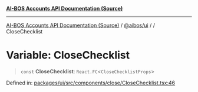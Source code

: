 [**AI-BOS Accounts API Documentation (Source)**](../../../README.md)

***

[AI-BOS Accounts API Documentation (Source)](../../../README.md) / [@aibos/ui](../README.md) / [](../README.md) / CloseChecklist

# Variable: CloseChecklist

> `const` **CloseChecklist**: `React.FC`\<`CloseChecklistProps`\>

Defined in: [packages/ui/src/components/close/CloseChecklist.tsx:46](https://github.com/pohlai88/accounts/blob/48103fb36d28b2b9bfb33472b6de2f719773cde9/packages/ui/src/components/close/CloseChecklist.tsx#L46)
